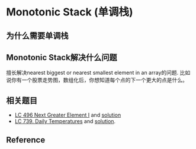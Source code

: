 # Monotonic Stack (单调栈)

## 为什么需要单调栈

## Monotonic Stack解决什么问题

擅长解决nearest biggest or nearest smallest element in an array的问题. 比如说你有一个股票走势图，数组化后，你想知道每个点的下一个更大的点是什么。


## 相关题目

- [LC 496 Next Greater Element I](https://leetcode.com/problems/next-greater-element-i/description/) and [solution](../../leetcode/496-next-greater-element-I/index.md)
- [LC 739. Daily Temperatures](https://leetcode.com/problems/daily-temperatures/description/) and [solution](../../leetcode/739-daily-temperatures/index.md).


## Reference

